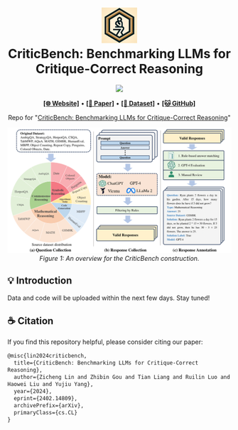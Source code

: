 
<h1 align="center">
<img src="https://github.com/CriticBench/criticbench.github.io/raw/main/docs/static/images/criticbench_logo.png" width="80" alt="CriticBench" />
<br>
CriticBench: Benchmarking LLMs for Critique-Correct Reasoning
</h1>

<div align="center">

![](https://img.shields.io/badge/Code%20License-MIT-green)

</div>

<p align="center">
  <a href="https://criticbench.github.io/"><b>[🌐 Website]</b></a> •
  <a href="https://arxiv.org/abs/2402.14809"><b>[📜 Paper]</b></a> •
  <a href="https://huggingface.co/datasets/llm-agents/CriticBench"><b>[🤗 Dataset]</b></a> •
  <a href="https://github.com/CriticBench/CriticBench"><b>[🐱 GitHub]</b></a>
  <br>
  <!-- <a href="https://twitter.com/TODO"><b>[🐦 Twitter]</b></a> • -->
  <!-- <a href="#-quick-start">Quick Start</a> • -->
  <!-- <a href="#%EF%B8%8F-citation">Citation</a> -->
</p>

<p align="center">
Repo for "<a href="https://arxiv.org/abs/2402.14809" target="_blank">CriticBench: Benchmarking LLMs for Critique-Correct Reasoning</a>"
</p>

<p align="center">
    <img src="https://github.com/CriticBench/criticbench.github.io/raw/main/docs/static/images/overview.png" width="1000">
        <br>
    <em>Figure 1: An overview for the CriticBench construction.</em>
</p>


## 💡 Introduction

Data and code will be uploaded within the next few days. Stay tuned!


## ☕️ Citation

If you find this repository helpful, please consider citing our paper:

```
@misc{lin2024criticbench,
  title={CriticBench: Benchmarking LLMs for Critique-Correct Reasoning}, 
  author={Zicheng Lin and Zhibin Gou and Tian Liang and Ruilin Luo and Haowei Liu and Yujiu Yang},
  year={2024},
  eprint={2402.14809},
  archivePrefix={arXiv},
  primaryClass={cs.CL}
}
```